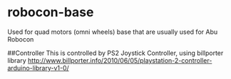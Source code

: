 # robocon-base
Used for quad motors (omni wheels) base that are usually used for Abu Robocon

##Controller
This is controlled by PS2 Joystick Controller, using billporter library http://www.billporter.info/2010/06/05/playstation-2-controller-arduino-library-v1-0/